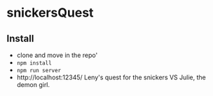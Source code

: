 # snickersQuest
## Install
- clone and move in the repo'
- `npm install`
- `npm run server`
- http://localhost:12345/
Leny's quest for the snickers VS Julie, the demon girl.
